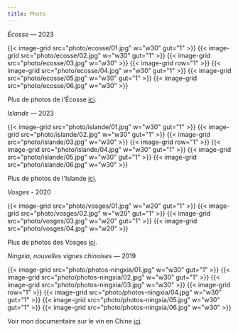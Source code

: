```yaml
---
title: Photo
---
```


*Écosse* — 2023

{{< image-grid src="photo/ecosse/01.jpg" w="w30" gut="1" >}}
{{< image-grid src="photo/ecosse/02.jpg" w="w30" gut="1" >}}
{{< image-grid src="photo/ecosse/03.jpg" w="w30" >}}
{{< image-grid row="1" >}}
{{< image-grid src="photo/ecosse/04.jpg" w="w30" gut="1" >}}
{{< image-grid src="photo/ecosse/05.jpg" w="w30" gut="1" >}}
{{< image-grid src="photo/ecosse/06.jpg" w="w30" >}}

Plus de photos de l'Écosse [ici](https://lucamailhol.com/2023/05/randonnee-sur-la-west-highland-way/).

*Islande* — 2023

{{< image-grid src="photo/islande/01.jpg" w="w30" gut="1" >}}
{{< image-grid src="photo/islande/02.jpg" w="w30" gut="1" >}}
{{< image-grid src="photo/islande/03.jpg" w="w30" >}}
{{< image-grid row="1" >}}
{{< image-grid src="photo/islande/04.jpg" w="w30" gut="1" >}}
{{< image-grid src="photo/islande/05.jpg" w="w30" gut="1" >}}
{{< image-grid src="photo/islande/06.jpg" w="w30" >}}

Plus de photos de l'Islande [ici](https://lucamailhol.com/2023/03/dix-jours-en-islande/).

*Vosges* - 2020

{{< image-grid src="photo/vosges/01.jpg" w="w20" gut="1" >}}
{{< image-grid src="photo/vosges/02.jpg" w="w20" gut="1" >}}
{{< image-grid src="photo/vosges/03.jpg" w="w20" gut="1" >}}
{{< image-grid src="photo/vosges/04.jpg" w="w20" >}}

Plus de photos des Vosges [ici](https://lucamailhol.com/2021/02/randonnee-aux-trois-epis/).

*Ningxia, nouvelles vignes chinoises* — 2019

{{< image-grid src="photo/photos-ningxia/01.jpg" w="w30" gut="1" >}}
{{< image-grid src="photo/photos-ningxia/02.jpg" w="w30" gut="1" >}}
{{< image-grid src="photo/photos-ningxia/03.jpg" w="w30" >}}
{{< image-grid row="1" >}}
{{< image-grid src="photo/photos-ningxia/04.jpg" w="w30" gut="1" >}}
{{< image-grid src="photo/photos-ningxia/05.jpg" w="w30" gut="1" >}}
{{< image-grid src="photo/photos-ningxia/06.jpg" w="w30" >}}

Voir mon documentaire sur le vin en Chine [ici](https://lucamailhol.com/portfolio/le-fruit-ne-du-desert/).
